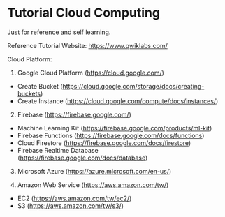 # Tutorial Cloud Computing

Just for reference and self learning.

Reference Tutorial Website: https://www.qwiklabs.com/

Cloud Platform: 
1. Google Cloud Platform (https://cloud.google.com/)
- Create Bucket (https://cloud.google.com/storage/docs/creating-buckets)
- Create Instance (https://cloud.google.com/compute/docs/instances/)


2. Firebase (https://firebase.google.com/)
- Machine Learning Kit (https://firebase.google.com/products/ml-kit)
- Firebase Functions (https://firebase.google.com/docs/functions)
- Cloud Firestore (https://firebase.google.com/docs/firestore)
- Firebase Realtime Database (https://firebase.google.com/docs/database)


3. Microsoft Azure (https://azure.microsoft.com/en-us/)


4. Amazon Web Service (https://aws.amazon.com/tw/)
- EC2 (https://aws.amazon.com/tw/ec2/)
- S3 (https://aws.amazon.com/tw/s3/)
